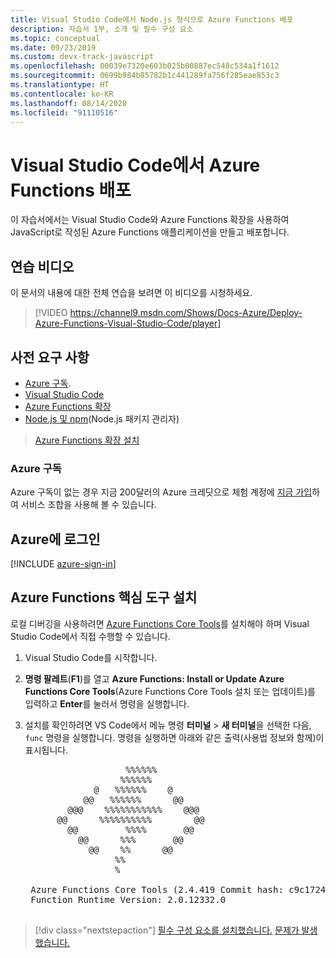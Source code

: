 ```yaml
---
title: Visual Studio Code에서 Node.js 형식으로 Azure Functions 배포
description: 자습서 1부, 소개 및 필수 구성 요소
ms.topic: conceptual
ms.date: 09/23/2019
ms.custom: devx-track-javascript
ms.openlocfilehash: 00039e7320e603b025b00887ec548c534a1f1612
ms.sourcegitcommit: 0699b984b85782b1c441289fa756f285eae853c3
ms.translationtype: HT
ms.contentlocale: ko-KR
ms.lasthandoff: 08/14/2020
ms.locfileid: "91110516"
---
```

# <a name="deploy-azure-functions-from-visual-studio-code"></a>Visual Studio Code에서 Azure Functions 배포

이 자습서에서는 Visual Studio Code와 Azure Functions 확장을 사용하여 JavaScript로 작성된 Azure Functions 애플리케이션을 만들고 배포합니다.

## <a name="walkthrough-video"></a>연습 비디오

이 문서의 내용에 대한 전체 연습을 보려면 이 비디오를 시청하세요.

> [!VIDEO https://channel9.msdn.com/Shows/Docs-Azure/Deploy-Azure-Functions-Visual-Studio-Code/player]

## <a name="prerequisites"></a>사전 요구 사항

- [Azure 구독](#azure-subscription).
- [Visual Studio Code](https://code.visualstudio.com/)
- [Azure Functions 확장](https://marketplace.visualstudio.com/items?itemName=ms-azuretools.vscode-azurefunctions)
- [Node.js 및 npm](https://nodejs.org/en/download)(Node.js 패키지 관리자)

> <a class="tutorial-install-extension-btn" href="https://marketplace.visualstudio.com/items?itemName=ms-azuretools.vscode-azurefunctions">Azure Functions 확장 설치</a>

### <a name="azure-subscription"></a>Azure 구독

Azure 구독이 없는 경우 지금 200달러의 Azure 크레딧으로 체험 계정에 [지금 가입](https://azure.microsoft.com/free/?utm_source=campaign&utm_campaign=vscode-tutorial-functions-extension&mktingSource=vscode-tutorial-functions-extension)하여 서비스 조합을 사용해 볼 수 있습니다.

## <a name="sign-in-to-azure"></a>Azure에 로그인

[!INCLUDE [azure-sign-in](includes/azure-sign-in.md)]

## <a name="install-the-azure-functions-core-tools"></a>Azure Functions 핵심 도구 설치

로컬 디버깅을 사용하려면 [Azure Functions Core Tools](https://github.com/Azure/azure-functions-core-tools)를 설치해야 하며 Visual Studio Code에서 직접 수행할 수 있습니다.

1. Visual Studio Code를 시작합니다.

1. **명령 팔레트**(**F1**)를 열고 **Azure Functions: Install or Update Azure Functions Core Tools**(Azure Functions Core Tools 설치 또는 업데이트)를 입력하고 **Enter**를 눌러서 명령을 실행합니다.

1. 설치를 확인하려면 VS Code에서 메뉴 명령 **터미널** > **새 터미널**을 선택한 다음, `func` 명령을 실행합니다. 명령을 실행하면 아래와 같은 출력(사용법 정보와 함께)이 표시됩니다.

    <pre>
                      %%%%%%
                     %%%%%%
                @   %%%%%%    @
              @@   %%%%%%      @@
           @@@    %%%%%%%%%%%    @@@
         @@      %%%%%%%%%%        @@
           @@         %%%%       @@
             @@      %%%       @@
               @@    %%      @@
                    %%
                    %

    Azure Functions Core Tools (2.4.419 Commit hash: c9c1724d002bd90b2e6b41393915ea3a26bcf0ce)
    Function Runtime Version: 2.0.12332.0
    </pre>

> [!div class="nextstepaction"]
> [필수 구성 요소를 설치했습니다.](tutorial-vscode-serverless-node-02.md) [문제가 발생했습니다.](https://www.research.net/r/PWZWZ52?tutorial=node-deployment-azurefunctions&step=getting-started)
